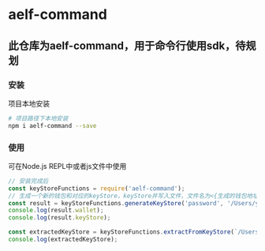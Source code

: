 # aelf-command

## 此仓库为aelf-command，用于命令行使用sdk，待规划

### 安装
项目本地安装
```bash
# 项目路径下本地安装
npm i aelf-command --save
```

### 使用

可在Node.js REPL中或者js文件中使用

```javascript
// 安装完成后
const keyStoreFunctions = require('aelf-command');
// 生成一个新的钱包和对应的keyStore，keyStore并写入文件，文件名为<{生成的钱包地址}_keyStore.json>
const result = keyStoreFunctions.generateKeyStore('password', '/Users/yangmutong/Documents/test/');
console.log(result.wallet);
console.log(result.keyStore);

const extractedKeyStore = keyStoreFunctions.extractFromKeyStore(`/Users/yangmutong/Documents/test/${result.wallet.address}_keyStore.json`, 'password');
console.log(extractedKeyStore);

```
